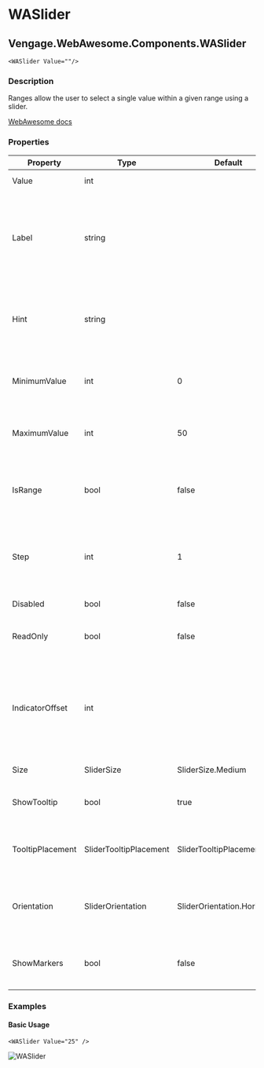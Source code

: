 ﻿# WASlider
## Vengage.WebAwesome.Components.WASlider

```HTML+Razor
<WASlider Value=""/>
```

### Description
Ranges allow the user to select a single value within a given range using a slider.

[WebAwesome docs](https://webawesome.com/docs/components/slider/)

### Properties
| Property | Type   | Default | Description                              |
|----------|--------|---------|------------------------------------------|
| Value | int |  | The slider's value |
| Label | string |  | The slider's label. If you need to provide HTML in the label, use the label slot instead. |
| Hint | string |  | The slider hint. If you need to display HTML, use the hint slot instead. |
| MinimumValue | int | 0 | The minimum acceptable value of the slider. |
| MaximumValue | int | 50 | The maximum acceptable value of the slider. |
| IsRange | bool | false | Converts the slider to a range slider with two thumbs. |
| Step | int | 1 | The interval at which the slider will increase and decrease. |
| Disabled | bool | false | Disables the slider. |
| ReadOnly | bool | false | Makes the slider a read-only field. |
| IndicatorOffset | int |  | The starting value from which to draw the slider's fill, which is based on its current value. |
| Size | SliderSize | SliderSize.Medium | The slider's size |
| ShowTooltip | bool | true | Shows the tooltip. Defaults to true. |
| TooltipPlacement | SliderTooltipPlacement | SliderTooltipPlacement.Top | The preferred placement of the slider tooltip. |
| Orientation | SliderOrientation | SliderOrientation.Horizontal | The orientation of the slider. Defaults to horizontal. |
| ShowMarkers | bool | false | Draws markers at each step along the slider. |

### Examples

#### Basic Usage
```HTML+Razor
<WASlider Value="25" />
```
![WASlider](https://github.com/user-attachments/assets/cbd88374-9d8b-45cd-b7e3-59f1cd83bc42)
